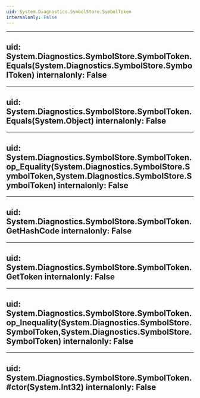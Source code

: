 ```yaml
---
uid: System.Diagnostics.SymbolStore.SymbolToken
internalonly: False
---
```


---
uid: System.Diagnostics.SymbolStore.SymbolToken.Equals(System.Diagnostics.SymbolStore.SymbolToken)
internalonly: False
---

---
uid: System.Diagnostics.SymbolStore.SymbolToken.Equals(System.Object)
internalonly: False
---

---
uid: System.Diagnostics.SymbolStore.SymbolToken.op_Equality(System.Diagnostics.SymbolStore.SymbolToken,System.Diagnostics.SymbolStore.SymbolToken)
internalonly: False
---

---
uid: System.Diagnostics.SymbolStore.SymbolToken.GetHashCode
internalonly: False
---

---
uid: System.Diagnostics.SymbolStore.SymbolToken.GetToken
internalonly: False
---

---
uid: System.Diagnostics.SymbolStore.SymbolToken.op_Inequality(System.Diagnostics.SymbolStore.SymbolToken,System.Diagnostics.SymbolStore.SymbolToken)
internalonly: False
---

---
uid: System.Diagnostics.SymbolStore.SymbolToken.#ctor(System.Int32)
internalonly: False
---
